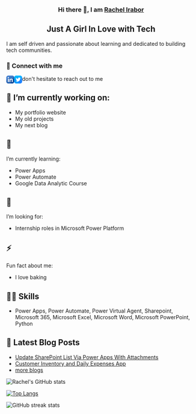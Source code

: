     
<h3 align="center">
     Hi there 👋, I am <a href="https://www.linkedin.com/in/rachelirabor/" target="_blank" rel="noreferrer">Rachel Irabor</a>
</h3>
<h2 align="center">
    Just A Girl In Love with Tech

     
   
     
</h2>
I am self driven and passionate about learning and dedicated to building tech communities.

### 🤝 Connect with me 
<a href="https://www.linkedin.com/in/rachelirabor/"><img align="left" src="https://raw.githubusercontent.com/Uchemena/Uchemena/main/Images/linkedin.png" alt="RachelIrabor | Linkedln" width="21px"/></a>
<a href="https://twitter.com/Richie4love"><img align="left" src="https://raw.githubusercontent.com/Uchemena/Uchemena/main/Images/twitter.png" alt="Richie4love | Twitter" width="21px"/></a>

<!-- <a href="https://yushi95.medium.com/"><img align="left" src="https://raw.githubusercontent.com/yushi1007/yushi1007/main/images/medium.svg" alt="Yu Shi | Medium" width="21px"/></a> -->

don't hesitate to reach out to me

## 🔭 I’m currently working on:

- My portfolio website
- My old projects
- My next blog 

 
## 🌱 
I’m currently learning:

 - Power Apps 
 - Power Automate  
 - Google Data Analytic Course
 
## 🤔
 I’m looking for:
  
- Internship roles in Microsoft Power Platform 


## ⚡ 
 Fun fact about me:
- I love baking 
 

## 👨‍💻 Skills
- Power Apps, Power Automate, Power Virtual Agent, Sharepoint, Microsoft 365, Microsoft Excel, Microsoft Word, Microsoft PowerPoint, Python



## 📖 Latest Blog Posts
- [Update SharePoint List Via Power Apps With Attachments](https://rachelirabor8.medium.com/updating-sharepoint-via-powerapps-with-attachment-74ead74ec97e)
- [Customer Inventory and Daily Expenses App](https://rachelirabor8.medium.com/customer-inventory-and-daily-expenses-app-c01b59b724e4)
- [more blogs](https://rachelirabor8.medium.com/)

![Rachel's GitHub stats](https://github-readme-stats.vercel.app/api?username=uchemena&theme=radical&show_icons=true)


[![Top Langs](https://github-readme-stats.vercel.app/api/top-langs/?username=Uchemena)](https://github.com/anuraghazra/github-readme-stats)

![GitHub streak stats](https://github-readme-streak-stats.herokuapp.com/?user=Uchemena)  

